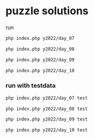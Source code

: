 # puzzle solutions

run
```bash
php index.php y2022/day_07
```
```bash
php index.php y2022/day_08
```
```bash
php index.php y2022/day_09
```
```bash
php index.php y2022/day_10
```



### run with testdata
```bash
php index.php y2022/day_07 test
```
```bash
php index.php y2022/day_08 test
```
```bash
php index.php y2022/day_09 test
```
```bash
php index.php y2022/day_10 test
```
